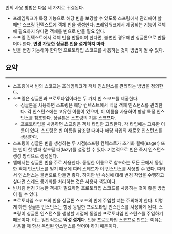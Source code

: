 빈의 사용 방법은 다음 세 가지로 귀결된다.
- 프레임워크가 특정 기능으로 해당 빈을 보강할 수 있도록 스프링에서 관리해야 할 때만 스프링 컨텍스트에 객체 빈을 생성한다. 프레임워크에서 제공되는 기능이 객체에 필요하지 않다면 객체를 빈으로 만들 필요 없다.
- 스프링 컨텍스트에서 객체 빈을 만들어야 한다면, 불변인 경우에만 싱글톤으로 만들어야 한다. **변경 가능한 싱글톤 빈을 설계하지 마라**.
- 빈을 변경 가능해야 한다면 프로토타입 스코프를 사용하는 것이 방법이 될 수 있다.

## 요약
---
- 스프링에서 빈의 스코프는 프레임워크가 객체 인스턴스를 관리하는 방법을 정의한다.
- 스프링은 싱글톤과 프로토타입이라는 두 가지 빈 스코프를 제공한다.
	- 싱글톤을 사용하면 스프링은 해당 컨텍스트에서 직접 객체 인스턴스를 관리한다. 각 인스턴스에는 고유한 이름이 있으며, 이 이름을 사용하여 항상 특정 인스턴스를 참조한다. 싱글톤은 스프링의 기본 스코프다.
	- 프로토타입을 사용하면 스프링은 객체 타입만 고려한다. 각 타입에는 고유한 이름이 있다. 스프링은 빈 이름을 참조할 때마다 해당 타입의 새로운 인스턴스를 생성한다.
- 스프링이 싱글톤 빈을 생성하는 두 시점(스프링 컨텍스트가 초기화 될때(eager) 또는 빈이 첫 번째 참조될 때(lazy)를 설정할 수 있다. 기본적으로 빈은 즉시 인스턴스 생성 방식으로 생성된다.
- 앱에서는 싱글톤 빈을 주로 사용한다. 동일한 이름으로 참조하는 모든 곳에서 동일한 객체 인스턴스를 얻기 때문에 여러 스레드가  이 인스턴스를 사용할 수 있다. 따라서 인스턴스는 불변으로 만들면 좋다. 하지만 빈 속성에 대해 변경 작업을 수행하고 싶다면 스레드 동기화를 처리하는 것은 사용자 책임이다.
- 빈처럼 변경 가능한 객체가 필요하면 프로토타입 스코프를 사용하는 것이 좋은 방법이 될 수 있다.
- 프로토타입 스코프의 빈을 싱글톤 스코프의 빈에 주입할 떄는 주의해야 한다. 이렇게 하면 싱글톤 인스턴스는 항상 동일한 프로토타입 인스턴스를 사용하게 된다. 스프링이 싱글톤 인스턴스를 생성할 시점에 동일한 프로토타입 인스턴스를 주입하기 때문이다. 이는 일반적으로 **악성 설계**다. 빈을 프로토타입 스코프로 만드는 이유는 사용할 때 항상 독립된 인스턴스를 얻어야 하기 때문이다.